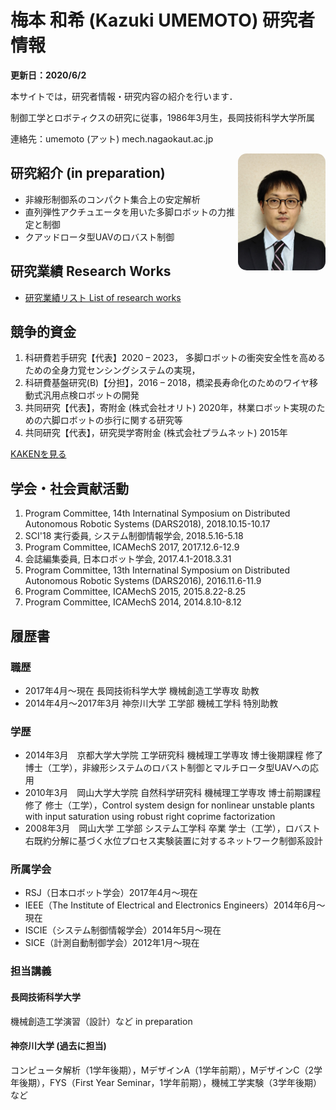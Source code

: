 # 梅本 和希 (Kazuki UMEMOTO) 研究者情報

**更新日：2020/6/2**

本サイトでは，研究者情報・研究内容の紹介を行います．

制御工学とロボティクスの研究に従事，1986年3月生，長岡技術科学大学所属

連絡先：umemoto (アット) mech.nagaokaut.ac.jp

<div style="float:right; width:fit-content;"><img src="./img/photo_ume.jpg" alt="顔写真" style="border-radius: 1em; width:10em;"></div>

## 研究紹介 (in preparation)

* 非線形制御系のコンパクト集合上の安定解析
* 直列弾性アクチュエータを用いた多脚ロボットの力推定と制御
* クアッドロータ型UAVのロバスト制御

## 研究業績 Research Works

* [研究業績リスト List of research works](./?id=researchworks)

## 競争的資金

1. 科研費若手研究【代表】2020 – 2023， 多脚ロボットの衝突安全性を高めるための全身力覚センシングシステムの実現，
1. 科研費基盤研究(B)【分担】，2016 – 2018，橋梁長寿命化のためのワイヤ移動式汎用点検ロボットの開発
1. 共同研究【代表】，寄附金 (株式会社オリト)	2020年，林業ロボット実現のための六脚ロボットの歩行に関する研究等
1. 共同研究【代表】，研究奨学寄附金 (株式会社プラムネット)	2015年

[KAKENを見る](https://nrid.nii.ac.jp/nrid/1000010734428/)

## 学会・社会貢献活動

1. Program Committee, 14th Internatinal Symposium on Distributed Autonomous Robotic Systems (DARS2018), 2018.10.15-10.17
1. SCI'18 実行委員, システム制御情報学会, 2018.5.16-5.18
1. Program Committee, ICAMechS 2017, 2017.12.6-12.9
1. 会誌編集委員, 日本ロボット学会, 2017.4.1-2018.3.31
1. Program Committee, 13th Internatinal Symposium on Distributed Autonomous Robotic Systems (DARS2016), 2016.11.6-11.9
1. Program Committee, ICAMechS 2015, 2015.8.22-8.25
1. Program Committee, ICAMechS 2014, 2014.8.10-8.12

## 履歴書

### 職歴

* 2017年4月〜現在 長岡技術科学大学 機械創造工学専攻 助教
* 2014年4月〜2017年3月 神奈川大学 工学部 機械工学科 特別助教

### 学歴

* 2014年3月　京都大学大学院 工学研究科 機械理工学専攻 博士後期課程 修了 博士（工学），非線形システムのロバスト制御とマルチロータ型UAVへの応用
* 2010年3月　岡山大学大学院 自然科学研究科 機械理工学専攻 博士前期課程 修了 修士（工学），Control system design for nonlinear unstable plants with input saturation using robust right coprime factorization
* 2008年3月　岡山大学 工学部 システム工学科 卒業 学士（工学），ロバスト右既約分解に基づく水位プロセス実験装置に対するネットワーク制御系設計

### 所属学会

* RSJ（日本ロボット学会）2017年4月〜現在
* IEEE（The Institute of Electrical and Electronics Engineers）2014年6月〜現在
* ISCIE（システム制御情報学会）2014年5月〜現在
* SICE（計測自動制御学会）2012年1月〜現在

### 担当講義

#### 長岡技術科学大学

機械創造工学演習（設計）など in preparation

#### 神奈川大学 (過去に担当)

コンピュータ解析（1学年後期），MデザインA（1学年前期），MデザインC（2学年後期），FYS（First Year Seminar，1学年前期），機械工学実験（3学年後期）など

